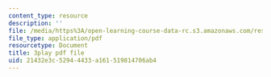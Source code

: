 ```yaml
---
content_type: resource
description: ''
file: /media/https%3A/open-learning-course-data-rc.s3.amazonaws.com/res-6-012-introduction-to-probability-spring-2018/21432e3c52944433a161519814706ab4_Bj3sA7vGpYo.pdf
file_type: application/pdf
resourcetype: Document
title: 3play pdf file
uid: 21432e3c-5294-4433-a161-519814706ab4
---
```

